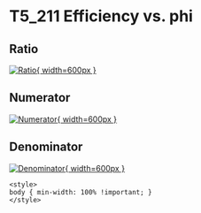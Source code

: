 # T5_211 Efficiency vs. phi

## Ratio

[![Ratio](../mtv/var/T5_211_eff_phi.png){ width=600px }](../mtv/var/T5_211_eff_phi.pdf)

## Numerator

[![Numerator](../mtv/num/T5_211_eff_phi_num.png){ width=600px }](../mtv/num/T5_211_eff_phi_num.pdf)

## Denominator

[![Denominator](../mtv/den/T5_211_eff_phi_den.png){ width=600px }](../mtv/den/T5_211_eff_phi_den.pdf)


``` {=html}
<style>
body { min-width: 100% !important; }
</style>
```
